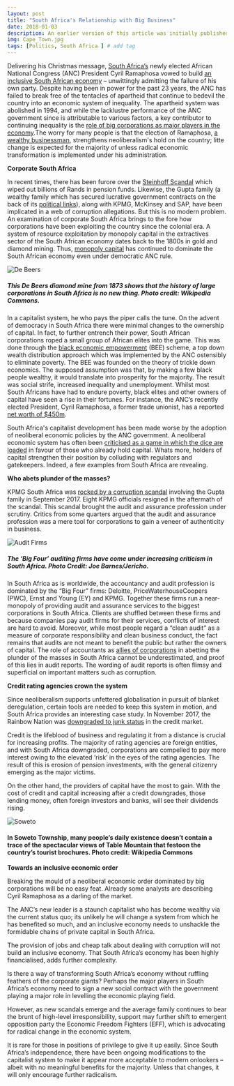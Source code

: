 ```yaml
---
layout: post
title: "South Africa's Relationship with Big Business"
date: 2018-01-03
description: An earlier version of this article was initially published on JerichoOnline on the 3rd of January 2018
img: Cape_Town.jpg
tags: [Politics, South Africa ] # add tag
---
```

Delivering his Christmas message, [South Africa’s]() newly elected African National Congress (ANC) President Cyril Ramaphosa vowed to build [an inclusive South African economy]() – unwittingly admitting the failure of his own party. Despite having been in power for the past 23 years, the ANC has failed to break free of the tentacles of apartheid that continue to bedevil the country into an economic system of inequality. The apartheid system was abolished in 1994, and while the lacklustre performance of the ANC government since is attributable to various factors, a key contributor to continuing inequality is the [role of big corporations as major players in the economy]().The worry for many people is that the election of Ramaphosa, [a wealthy businessman](), strengthens neoliberalism's hold on the country; litte change is expected for the majority of unless radical economic transformation is implemented under his administration.

**Corporate South Africa**

In recent times, there has been furore over the [Steinhoff Scandal]() which wiped out billions of Rands in pension funds. Likewise, the Gupta family (a wealthy family which has secured lucrative government contracts on the back of its [political links]()), along with KPMG, McKinsey and SAP, have been implicated in a web of corruption allegations. But this is no modern problem. An examination of corporate South Africa brings to the fore how corporations have been exploiting the country since the colonial era. A system of resource exploitation by monopoly capital in the extractives sector of the South African economy dates back to the 1800s in gold and diamond mining. Thus, [monopoly capital]() has continued to dominate the South African economy even under democratic ANC rule.

![De Beers]({{site.baseurl}}/assets/img/Britannica_Diamond_11.jpg)
##### This De Beers diamond mine from 1873 shows that the history of large corporations in South Africa is no new thing. Photo credit: Wikipedia Commons.

In a capitalist system, he who pays the piper calls the tune. On the advent of democracy in South Africa there were minimal changes to the ownership of capital. In fact, to further entrench their power, South African corporations roped a small group of African elites into the game. This was done through the [black economic empowerment]() (BEE) scheme, a top down wealth distribution approach which was implemented by the ANC ostensibly to eliminate poverty. The BEE was founded on the theory of trickle down economics. The supposed assumption was that, by making a few black people wealthy, it would translate into prosperity for the majority. The result was social strife, increased inequality and unemployment. Whilst most South Africans have had to endure poverty, black elites and other owners of capital have seen a rise in their fortunes. For instance, the ANC’s recently elected President, Cyril Ramaphosa, a former trade unionist, has a reported [net worth of $450m](). 

South Africa's capitalist development has been made worse by the adoption of neoliberal economic policies by the ANC government. A neoliberal economic system has often been [criticised as a game in which the dice are loaded]() in favour of those who already hold capital. Whats more, holders of capital strengthen their position by colluding with regulators and gatekeepers. Indeed, a few examples from South Africa are revealing.

**Who abets plunder of the masses?**

KPMG South Africa was [rocked by a corruption scandal]() involving the Gupta family in September 2017. Eight KPMG officials resigned in the aftermath of the scandal. This scandal brought the audit and assurance profession under scrutiny. Critics from some quarters argued that the audit and assurance profession was a mere tool for corporations to gain a veneer of authenticity in business.

![Audit Firms]({{site.baseurl}}/assets/img/Firms.png)
##### The ‘Big Four’ auditing firms have come under increasing criticism in South Africa. Photo Credit: Joe Barnes/Jericho.

In South Africa as is worldwide, the accountancy and audit profession is dominated by the “Big Four” firms: Deloitte, PriceWaterhouseCoopers (PWC), Ernst and Young (EY) and KPMG. Together these firms run a near-monopoly of providing audit and assurance services to the biggest corporations in South Africa. Clients are shuffled between these firms and because companies pay audit firms for their services, conflicts of interest are hard to avoid. Moreover, while most people regard a “clean audit” as a measure of corporate responsibility and clean business conduct, the fact remains that audits are not meant to benefit the public but rather the owners of capital. The role of accountants as [allies of corporations]() in abetting the plunder of the masses in South Africa cannot be underestimated, and proof of this lies in audit reports. The wording of audit reports is often flimsy and superficial on important matters such as corruption.

**Credit rating agencies crown the system**

Since neoliberalism supports unfettered globalisation in pursuit of blanket deregulation, certain tools are needed to keep this system in motion, and South Africa provides an interesting case study. In November 2017, the Rainbow Nation was [downgraded to junk status]() in the credit market. 

Credit is the lifeblood of business and regulating it from a distance is crucial for increasing profits. The majority of rating agencies are foreign entities, and with South Africa downgraded, corporations are compelled to pay more interest owing to the elevated ‘risk’ in the eyes of the rating agencies. The result of this is erosion of pension investments, with the general citizenry emerging as the major victims.

On the other hand, the providers of capital have the most to gain. With the cost of credit and capital increasing after a credit downgrades, those lending money, often foreign investors and banks, will see their dividends rising.

![Soweto]({{site.baseurl}}/assets/img/Soweto_township.jpg)
#### In Soweto Township, many people’s daily existence doesn’t contain a trace of the spectacular views of Table Mountain that festoon the country’s tourist brochures. Photo credit: Wikipedia Commons

**Towards an inclusive economic order**

Breaking the mould of a neoliberal economic order dominated by big corporations will be no easy feat. Already some analysts are describing Cyril Ramaphosa as a darling of the market.

The ANC’s new leader is a staunch capitalist who has become wealthy via the current status quo; its unlikely he will change a system from which he has benefited so much, and an inclusive economy needs to unshackle the formidable chains of private capital in South Africa.

The provision of jobs and cheap talk about dealing with corruption will not build an inclusive economy. That South Africa’s economy has been highly financialised, adds further complexity.

Is there a way of transforming South Africa’s economy without ruffling feathers of the corporate giants? Perhaps the major players in South Africa’s economy need to sign a new social contract with the government playing a major role in levelling the economic playing field.

However, as new scandals emerge and the average family continues to bear the brunt of high-level irresponsibility, support may further shift to emergent opposition party the Economic Freedom Fighters (EFF), which is advocating for radical change in the economic system.

It is rare for those in positions of privilege to give it up easily. Since South Africa’s independence, there have been ongoing modifications to the capitalist system to make it appear more acceptable to modern onlookers – albeit with no meaningful benefits for the majority. Unless that changes, it will only encourage further radicalism.


[jekyll-docs]: https://jekyllrb.com/docs/home
[jekyll-gh]:   https://github.com/jekyll/jekyll
[jekyll-talk]: https://talk.jekyllrb.com/
